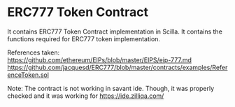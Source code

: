 # ERC777 Token Contract
It contains ERC777 Token Contract implementation in Scilla.
It contains the functions required for ERC777 token implementation.

References taken:<br>
https://github.com/ethereum/EIPs/blob/master/EIPS/eip-777.md
https://github.com/jacquesd/ERC777/blob/master/contracts/examples/ReferenceToken.sol

Note: The contract is not working in savant ide. Though, it was properly checked and it was working for https://ide.zilliqa.com/  
